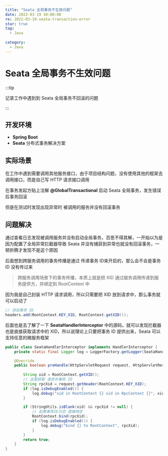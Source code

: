 ```yaml
---
title: "Seata 全局事务不生效问题"
date: 2022-03-19 10:00:00
re: 2022-03-19-seata-transaction-error
star: true
tag: 
  - Java
    
category:
  - Java
---
```


# Seata 全局事务不生效问题

:::tip

记录工作中遇到到 Seata 全局事务不回滚的问题

:::

## 开发环境

- **Spring Boot**
- **Seata** 分布式事务解决方案

## 实际场景

在工作中遇到需要调用其他服务接口，由于项目结构问题，没有使用其他的框架去调用接口，而是自己写 HTTP 请求接口调用

在事务发起方贴上注解 **@GlobalTransactional** 启动 Seata 全局事务，发生错误后事务回滚

但是在测试时发现出现异常时 被调用的服务并没有回滚事务

## 问题解决

 通过查看日志发现被调用服务并没有启动全局事务，百思不得其解，一开始以为是因为配置了全局异常拦截器导致 Seata 并没有捕获到异常也就没有回滚事务，一顿折腾才发现不是这个原因

后面想到跨服务调用的事务传播是通过 传递事务 ID来开启的，那么会不会是事务 ID 没有传过来

> 跨服务调用场景下的事务传播，本质上就是把 XID 通过服务调用传递到服务提供方，并绑定到 RootContext 中

因为我是自己封装 HTTP 请求调用，所以只需要把 XID 放到请求中，那么事务就可以启动了

```java
// 添加事务 ID
headers.add(RootContext.KEY_XID, RootContext.getXID());
```

后面也是去了解了一下 **SeataHandlerInterceptor** 中的源码，就可以发现拦截器也是直接获取请求中的 XID，所以说理论上只要把事务 ID 提供出来，Seata 可以支持任意的微服务框架

```java
public class SeataHandlerInterceptor implements HandlerInterceptor {
	private static final Logger log = LoggerFactory.getLogger(SeataHandlerInterceptor.class);

	@Override
	public boolean preHandle(HttpServletRequest request, HttpServletResponse response, Object handler) {
		
        String xid = RootContext.getXID();
        // 这里获取 请求中事务 ID
		String rpcXid = request.getHeader(RootContext.KEY_XID);
		if (log.isDebugEnabled()) {
			log.debug("xid in RootContext {} xid in RpcContext {}", xid, rpcXid);
		}

		if (StringUtils.isBlank(xid) && rpcXid != null) {
            // 如果事务ID为空 直接绑定
			RootContext.bind(rpcXid);
			if (log.isDebugEnabled()) {
				log.debug("bind {} to RootContext", rpcXid);
			}
		}
		return true;
	}
}
```

